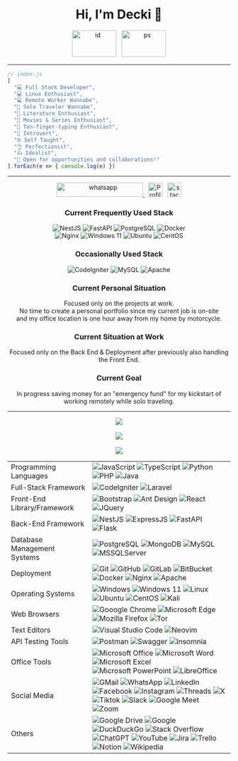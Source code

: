 <h1 align="center">Hi, I'm Decki 👋</h1>

<p align="center">
<img alt="id" height="60" width="100" src="https://upload.wikimedia.org/wikipedia/commons/thumb/9/9f/Flag_of_Indonesia.svg/320px-Flag_of_Indonesia.svg.png">
&nbsp;
<img alt="ps" height="60" width="100" src="https://upload.wikimedia.org/wikipedia/commons/thumb/0/00/Flag_of_Palestine.svg/320px-Flag_of_Palestine.svg.png">
</p>

<hr>

```javascript
// index.js
[
  "💻 Full Stack Developer",
  "💻 Linux Enthusiast",
  "💻 Remote Worker Wannabe",
  "🚶 Solo Traveler Wannabe",
  "📄 Literature Enthusiast",
  "🎥 Movies & Series Enthusiast",
  "🙌 Ten-finger-typing Enthusiast",
  "🙂 Introvert",
  "🤓 Self Taught",
  "👌 Perfectionist",
  "👍 Idealist",
  "🤝 Open for opportunities and collaborations!"
].forEach(e => { console.log(e) })
```

<hr>

<p align="center">
<a href="https://wa.me/6282216668131">
<img alt="whatsapp" width="195" height="32" src="https://img.shields.io/badge/%2B6282216668131-1c2024?style=flat&logo=whatsapp&logoColor=white&labelColor=25d366&color=1c2024">
</a>
&nbsp;
<img alt="Profile Views" height="32" src="https://komarev.com/ghpvc/?username=decki-id&color=1c2024&label=Profile+Views">
&nbsp;
<a href="https://stackoverflow.com/users/11242042/decki" target="_blank">
<img alt="stackoverflow" height="32" src="https://img.shields.io/badge/decki-fe7a16?style=flat&logo=stack-overflow&logoColor=white&labelColor=fe7a16&color=1c2024">
</a>
</p>

<h3 align="center">Current Frequently Used Stack</h3>

<p align="center">
<img alt="NestJS" src="https://img.shields.io/badge/nestjs-%23E0234E.svg?style=for-the-badge&logo=nestjs&logoColor=white">
<img alt="FastAPI" src="https://img.shields.io/badge/FastAPI-005571?style=for-the-badge&logo=fastapi">
<img alt="PostgreSQL" src="https://img.shields.io/badge/postgres-%23316192.svg?style=for-the-badge&logo=postgresql&logoColor=white">
<img alt="Docker" src="https://img.shields.io/badge/docker-%230db7ed.svg?style=for-the-badge&logo=docker&logoColor=white">
<br>
<img alt="Nginx" src="https://img.shields.io/badge/nginx-%23009639.svg?style=for-the-badge&logo=nginx&logoColor=white">
<img alt="Windows 11" src="https://img.shields.io/badge/Windows%2011-%230079d5.svg?style=for-the-badge&logo=Windows%2011&logoColor=white">
<img alt="Ubuntu" src="https://img.shields.io/badge/Ubuntu-E95420?style=for-the-badge&logo=ubuntu&logoColor=white">
<img alt="CentOS" src="https://img.shields.io/badge/cent%20os-002260?style=for-the-badge&logo=centos&logoColor=F0F0F0">
</p>

<h3 align="center">Occasionally Used Stack</h3>

<p align="center">
<img alt="CodeIgniter" src="https://img.shields.io/badge/CodeIgniter-%23EF4223.svg?style=for-the-badge&logo=codeIgniter&logoColor=white">
<img alt="MySQL" src="https://img.shields.io/badge/mysql-%2300f.svg?style=for-the-badge&logo=mysql&logoColor=white">
<img alt="Apache" src="https://img.shields.io/badge/apache-%23D42029.svg?style=for-the-badge&logo=apache&logoColor=white">
</p>

<h3 align="center">Current Personal Situation</h3>

<p align="center">
Focused only on the projects at work.<br>
No time to create a personal portfolio since my current job is on-site<br>
and my office location is one hour away from my home by motorcycle.
</p>

<h3 align="center">Current Situation at Work</h3>

<p align="center">Focused only on the Back End & Deployment after previously also handling the Front End.</p>

<h3 align="center">Current Goal</h3>

<p align="center">In progress saving money for an "emergency fund" for my kickstart of working remotely while solo traveling.</p>

<hr>

<p align="center">
<!--
<a href="https://wa.me/6282216668131" target="_blank">
<img alt="whatsapp" src="https://github.com/keikomori/icons-badges/blob/master/badges/WhatsApp/whatsapp.svg" align="center">
</a>
<a href="https://linkedin.com/in/decki/" target="_blank">
<img alt="linkedin" src="https://github.com/keikomori/icons-badges/blob/master/badges/LinkedIn/linkedin.svg" align="center">
</a>
<a href="https://instagram.com/decki.id/" target="_blank">
<img alt="instagram" src="https://github.com/keikomori/icons-badges/blob/master/badges/Instagram/instagram.svg" align="center">
</a>
<br><br>
-->
<img src="https://github-readme-stats.vercel.app/api/top-langs/?username=decki-id&size_weight=0&count_weight=1&langs_count=20&bg_color=0d1117&text_color=ffffff&layout=compact&hide=c,html,cmake,swift,kotlin,objective-c,c%2B%2B,jupyter%20notebook">
<br><br>
<img src="https://github-readme-stats.vercel.app/api?username=decki-id&show=prs_merged,prs_merged_percentage&rank_icon=github&show_icons=true&bg_color=0d1117&text_color=ffffff">
<br><br>
<img src="https://streak-stats.demolab.com/?user=decki-id&background=0d1117&ring=2a6ecb&fire=2f80ed&sideNums=2a6ecb&sideLabels=ebebec&currStreakNum=ffffff&currStreakLabel=ffffff&dates=767778">
</p>

<table align="center">
<tr>
<td>Programming Languages</td>
<td>
<img alt="JavaScript" src="https://img.shields.io/badge/javascript-%23323330.svg?style=for-the-badge&logo=javascript&logoColor=%23F7DF1E">
<img alt="TypeScript" src="https://img.shields.io/badge/typescript-%23007ACC.svg?style=for-the-badge&logo=typescript&logoColor=white">
<img alt="Python" src="https://img.shields.io/badge/python-3670A0?style=for-the-badge&logo=python&logoColor=ffdd54">
<img alt="PHP" src="https://img.shields.io/badge/php-%23777BB4.svg?style=for-the-badge&logo=php&logoColor=white">
<img alt="Java" src="https://img.shields.io/badge/java-%23ED8B00.svg?style=for-the-badge&logo=openjdk&logoColor=white">
</td>
</tr>
<tr>
<td>Full-Stack Framework</td>
<td>
<img alt="CodeIgniter" src="https://img.shields.io/badge/CodeIgniter-%23EF4223.svg?style=for-the-badge&logo=codeIgniter&logoColor=white">
<img alt="Laravel" src="https://img.shields.io/badge/laravel-%23FF2D20.svg?style=for-the-badge&logo=laravel&logoColor=white">
</td>
</tr>
<tr>
<td>Front-End Library/Framework</td>
<td>
<!-- <img alt="HTML5" src="https://img.shields.io/badge/html5-%23E34F26.svg?style=for-the-badge&logo=html5&logoColor=white"> -->
<!-- <img alt="CSS3" src="https://img.shields.io/badge/css3-%231572B6.svg?style=for-the-badge&logo=css3&logoColor=white"> -->
<img alt="Bootstrap" src="https://img.shields.io/badge/bootstrap-%23563D7C.svg?style=for-the-badge&logo=bootstrap&logoColor=white">
<img alt="Ant Design" src="https://img.shields.io/badge/-AntDesign-%230170FE?style=for-the-badge&logo=ant-design&logoColor=white">
<img alt="React" src="https://img.shields.io/badge/react-%2320232a.svg?style=for-the-badge&logo=react&logoColor=%2361DAFB">
<img alt="JQuery" src="https://img.shields.io/badge/jquery-%230769AD.svg?style=for-the-badge&logo=jquery&logoColor=white">
</td>
</tr>
<tr>
<td>Back-End Framework</td>
<td>
<!-- <img alt="NodeJS" src="https://img.shields.io/badge/node.js-6DA55F?style=for-the-badge&logo=node.js&logoColor=white"> -->
<img alt="NestJS" src="https://img.shields.io/badge/nestjs-%23E0234E.svg?style=for-the-badge&logo=nestjs&logoColor=white">
<img alt="ExpressJS" src="https://img.shields.io/badge/express.js-%23404d59.svg?style=for-the-badge&logo=express&logoColor=%2361DAFB">
<img alt="FastAPI" src="https://img.shields.io/badge/FastAPI-005571?style=for-the-badge&logo=fastapi">
<img alt="Flask" src="https://img.shields.io/badge/flask-%23000.svg?style=for-the-badge&logo=flask&logoColor=white">
</td>
</tr>
<tr>
<td>Database Management Systems</td>
<td>
<img alt="PostgreSQL" src="https://img.shields.io/badge/postgres-%23316192.svg?style=for-the-badge&logo=postgresql&logoColor=white">
<img alt="MongoDB" src="https://img.shields.io/badge/MongoDB-%234ea94b.svg?style=for-the-badge&logo=mongodb&logoColor=white">
<img alt="MySQL" src="https://img.shields.io/badge/mysql-%2300f.svg?style=for-the-badge&logo=mysql&logoColor=white">
<img alt="MSSQLServer" src="https://img.shields.io/badge/Microsoft%20SQL%20Server-CC2927?style=for-the-badge&logo=microsoft%20sql%20server&logoColor=white">
</td>
</tr>
<tr>
<td>Deployment</td>
<td>
<img alt="Git" src="https://img.shields.io/badge/git-%23F05033.svg?style=for-the-badge&logo=git&logoColor=white">
<img alt="GitHub" src="https://img.shields.io/badge/github-%23121011.svg?style=for-the-badge&logo=github&logoColor=white">
<img alt="GitLab" src="https://img.shields.io/badge/gitlab-%23181717.svg?style=for-the-badge&logo=gitlab&logoColor=white">
<img alt="BitBucket" src="https://img.shields.io/badge/bitbucket-%230047B3.svg?style=for-the-badge&logo=bitbucket&logoColor=white">
<img alt="Docker" src="https://img.shields.io/badge/docker-%230db7ed.svg?style=for-the-badge&logo=docker&logoColor=white">
<img alt="Nginx" src="https://img.shields.io/badge/nginx-%23009639.svg?style=for-the-badge&logo=nginx&logoColor=white">
<img alt="Apache" src="https://img.shields.io/badge/apache-%23D42029.svg?style=for-the-badge&logo=apache&logoColor=white">
</td>
</tr>
<tr>
<td>Operating Systems</td>
<td>
<img alt="Windows" src="https://img.shields.io/badge/Windows-0078D6?style=for-the-badge&logo=windows&logoColor=white">
<img alt="Windows 11" src="https://img.shields.io/badge/Windows%2011-%230079d5.svg?style=for-the-badge&logo=Windows%2011&logoColor=white">
<img alt="Linux" src="https://img.shields.io/badge/Linux-FCC624?style=for-the-badge&logo=linux&logoColor=black">
<img alt="Ubuntu" src="https://img.shields.io/badge/Ubuntu-E95420?style=for-the-badge&logo=ubuntu&logoColor=white">
<img alt="CentOS" src="https://img.shields.io/badge/cent%20os-002260?style=for-the-badge&logo=centos&logoColor=F0F0F0">
<img alt="Kali" src="https://img.shields.io/badge/Kali-268BEE?style=for-the-badge&logo=kalilinux&logoColor=white">
</td>
</tr>
<tr>
<td>Web Browsers</td>
<td>
<img alt="Gooogle Chrome" src="https://img.shields.io/badge/Google%20Chrome-4285F4?style=for-the-badge&logo=GoogleChrome&logoColor=white">
<img alt="Microsoft Edge" src="https://img.shields.io/badge/Edge-0078D7?style=for-the-badge&logo=Microsoft-edge&logoColor=white">
<img alt="Mozilla Firefox" src="https://img.shields.io/badge/Firefox-FF7139?style=for-the-badge&logo=Firefox-Browser&logoColor=white">
<img alt="Tor" src="https://img.shields.io/badge/Tor-7D4698?style=for-the-badge&logo=Tor-Browser&logoColor=white">
</td>
</tr>
<tr>
<td>Text Editors</td>
<td>
<img alt="Visual Studio Code" src="https://img.shields.io/badge/Visual%20Studio%20Code-0078d7.svg?style=for-the-badge&logo=visual-studio-code&logoColor=white">
<img alt="Neovim" src="https://img.shields.io/badge/NeoVim-%2357A143.svg?&style=for-the-badge&logo=neovim&logoColor=white">
</td>
</tr>
<tr>
<td>API Testing Tools</td>
<td>
<img alt="Postman" src="https://img.shields.io/badge/Postman-FF6C37?style=for-the-badge&logo=postman&logoColor=white">
<img alt="Swagger" src="https://img.shields.io/badge/-Swagger-%23Clojure?style=for-the-badge&logo=swagger&logoColor=white">
<img alt="Insomnia" src="https://img.shields.io/badge/Insomnia-black?style=for-the-badge&logo=insomnia&logoColor=5849BE">
</td>
</tr>
<tr>
<td>Office Tools</td>
<td>
<img alt="Microsoft Office" src="https://img.shields.io/badge/Microsoft_Office-D83B01?style=for-the-badge&logo=microsoft-office&logoColor=white">
<img alt="Microsoft Word" src="https://img.shields.io/badge/Microsoft_Word-2B579A?style=for-the-badge&logo=microsoft-word&logoColor=white">
<img alt="Microsoft Excel" src="https://img.shields.io/badge/Microsoft_Excel-217346?style=for-the-badge&logo=microsoft-excel&logoColor=white">
<img alt="Microsoft PowerPoint" src="https://img.shields.io/badge/Microsoft_PowerPoint-B7472A?style=for-the-badge&logo=microsoft-powerpoint&logoColor=white">
<img alt="LibreOffice" src="https://img.shields.io/badge/LibreOffice-%2318A303?style=for-the-badge&logo=LibreOffice&logoColor=white">
</td>
</tr>
<tr>
<td>Social Media</td>
<td>
<img alt="GMail" src="https://img.shields.io/badge/Gmail-D14836?style=for-the-badge&logo=gmail&logoColor=white">
<img alt="WhatsApp" src="https://img.shields.io/badge/WhatsApp-25D366?style=for-the-badge&logo=whatsapp&logoColor=white">
<img alt="LinkedIn" src="https://img.shields.io/badge/linkedin-%230077B5.svg?style=for-the-badge&logo=linkedin&logoColor=white">
<img alt="Facebook" src="https://img.shields.io/badge/Facebook-%231877F2.svg?style=for-the-badge&logo=Facebook&logoColor=white">
<img alt="Instagram" src="https://img.shields.io/badge/Instagram-%23E4405F.svg?style=for-the-badge&logo=Instagram&logoColor=white">
<img alt="Threads" src="https://img.shields.io/badge/Threads-000000?style=for-the-badge&logo=Threads&logoColor=white">
<img alt="X" src="https://img.shields.io/badge/X-%23000000.svg?style=for-the-badge&logo=X&logoColor=white">
<img alt="Tiktok" src="https://img.shields.io/badge/TikTok-%23000000.svg?style=for-the-badge&logo=TikTok&logoColor=white">
<img alt="Slack" src="https://img.shields.io/badge/Slack-4A154B?style=for-the-badge&logo=slack&logoColor=white">
<img alt="Google Meet" src="https://img.shields.io/badge/Google%20Meet-00897B?style=for-the-badge&logo=google-meet&logoColor=white">
<img alt="Zoom" src="https://img.shields.io/badge/Zoom-2D8CFF?style=for-the-badge&logo=zoom&logoColor=white">
</td>
</tr>
<tr>
<td>Others</td>
<td>
<img alt="Google Drive" src="https://img.shields.io/badge/Google%20Drive-4285F4?style=for-the-badge&logo=googledrive&logoColor=white">
<img alt="Google" src="https://img.shields.io/badge/google-4285F4?style=for-the-badge&logo=google&logoColor=white">
<img alt="DuckDuckGo" src="https://img.shields.io/badge/DuckDuckGo-DE5833?style=for-the-badge&logo=DuckDuckGo&logoColor=white">
<img alt="Stack Overflow" src="https://img.shields.io/badge/-Stackoverflow-FE7A16?style=for-the-badge&logo=stack-overflow&logoColor=white">
<img alt="ChatGPT" src="https://img.shields.io/badge/chatGPT-74aa9c?style=for-the-badge&logo=openai&logoColor=white">
<img alt="YouTube" src="https://img.shields.io/badge/YouTube-%23FF0000.svg?style=for-the-badge&logo=YouTube&logoColor=white">
<img alt="Jira" src="https://img.shields.io/badge/jira-%230A0FFF.svg?style=for-the-badge&logo=jira&logoColor=white">
<img alt="Trello" src="https://img.shields.io/badge/Trello-%23026AA7.svg?style=for-the-badge&logo=Trello&logoColor=white">
<img alt="Notion" src="https://img.shields.io/badge/Notion-%23000000.svg?style=for-the-badge&logo=notion&logoColor=white">
<img alt="Wikipedia" src="https://img.shields.io/badge/Wikipedia-%23000000.svg?style=for-the-badge&logo=wikipedia&logoColor=white">
</td>
</tr>
</table>
